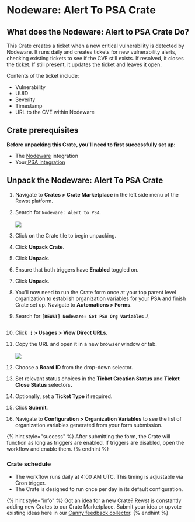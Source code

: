 # Nodeware: Alert To PSA Crate

## What does the Nodeware: Alert to PSA Crate Do?

This Crate creates a ticket when a new critical vulnerability is detected by Nodeware. It runs daily and creates tickets for new vulnerability alerts, checking existing tickets to see if the CVE still exists. If resolved, it closes the ticket. If still present, it updates the ticket and leaves it open.

Contents of the ticket include:

* Vulnerability
* UUID
* Severity
* Timestamp
* URL to the CVE within Nodeware

## Crate prerequisites&#x20;

**Before unpacking this Crate, you'll need to first successfully set up:**

* The [Nodeware](../../configuration/integrations/integration-guides/nodeware-integration.md) integration&#x20;
* Your[ PSA integration](../../configuration/integrations/top-5-integration-types-get-started-with-integrations-in-rewst.md#psa-integrations)

## Unpack the Nodeware: Alert To PSA Crate

1. Navigate to **Crates > Crate Marketplace** in the left side menu of the Rewst platform.
2. Search for `Nodeware: Alert to PSA`.\
   \
   ![](<../../../.gitbook/assets/Screenshot 2025-06-13 at 1.35.38 PM.png>)
3. Click on the Crate tile to begin unpacking.
4. Click **Unpack Crate**.
5. Click **Unpack**.
6. Ensure that both triggers have **Enabled** toggled on.
7. Click **Unpack**.
8. You'll now need to run the Crate form once at your top parent level organization to establish organization variables for your PSA and finish Crate set up. Navigate to **Automations > Forms**.
9.  Search for **`[REWST] Nodeware: Set PSA Org Variables`** .\


    <figure><img src="../../../.gitbook/assets/Screenshot 2025-06-13 at 1.41.20 PM.png" alt=""><figcaption></figcaption></figure>
10. Click **⋮> Usages > View Direct URLs.**&#x20;
11. Copy the URL and open it in a new browser window or tab.\
    \
    ![](<../../../.gitbook/assets/Screenshot 2025-06-13 at 1.47.43 PM.png>)
12. Choose a **Board ID** from the drop-down selector.
13. Set relevant status choices in the **Ticket Creation Status** and **Ticket Close Status** selector&#x73;**.**
14. Optionally, set a **Ticket Type** if required.&#x20;
15. Click **Submit**.
16. Navigate to **Configuration > Organization Variables** to see the list of organization variables generated from your form submission.

{% hint style="success" %}
After submitting the form, the Crate will function as long as triggers are enabled. If triggers are disabled, open the workflow and enable them.
{% endhint %}

### Crate schedule

* The workflow runs daily at 4:00 AM UTC. This timing is adjustable via Cron trigger.
* The Crate is designed to run once per day in its default configuration.

{% hint style="info" %}
Got an idea for a new Crate? Rewst is constantly adding new Crates to our Crate Marketplace. Submit your idea or upvote existing ideas here in our [Canny feedback collector](https://rewst.canny.io/crates).
{% endhint %}
